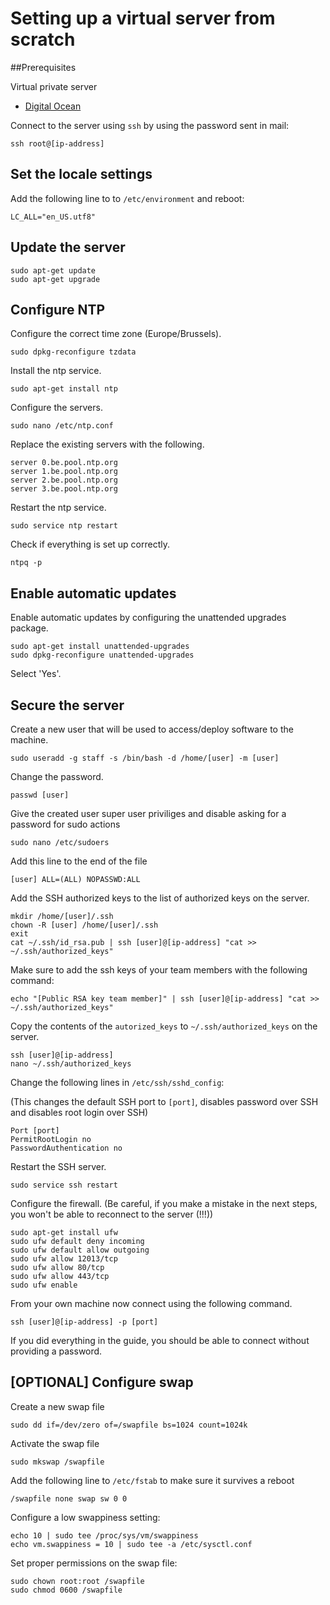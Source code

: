 # Setting up a virtual server from scratch

##Prerequisites

Virtual private server

* [Digital Ocean](https://www.digitalocean.com/)

Connect to the server using `ssh` by using the password sent in mail:

```
ssh root@[ip-address]
```

## Set the locale settings

Add the following line to to `/etc/environment` and reboot:

```
LC_ALL="en_US.utf8"
```

## Update the server

```
sudo apt-get update
sudo apt-get upgrade
```

## Configure NTP

Configure the correct time zone (Europe/Brussels).

```
sudo dpkg-reconfigure tzdata
```

Install the ntp service.

```
sudo apt-get install ntp
```

Configure the servers.

```
sudo nano /etc/ntp.conf  
```

Replace the existing servers with the following.

```
server 0.be.pool.ntp.org  
server 1.be.pool.ntp.org  
server 2.be.pool.ntp.org  
server 3.be.pool.ntp.org
```

Restart the ntp service.

```
sudo service ntp restart
```

Check if everything is set up correctly.

```
ntpq -p
```

## Enable automatic updates

Enable automatic updates by configuring the unattended upgrades package.

```
sudo apt-get install unattended-upgrades
sudo dpkg-reconfigure unattended-upgrades
```

Select 'Yes'.


## Secure the server

Create a new user that will be used to access/deploy software to the machine.

```
sudo useradd -g staff -s /bin/bash -d /home/[user] -m [user]
```

Change the password.

```
passwd [user]
```

Give the created user super user priviliges and disable asking for a password
for sudo actions

```
sudo nano /etc/sudoers
```

Add this line to the end of the file

```
[user] ALL=(ALL) NOPASSWD:ALL
```

Add the SSH authorized keys to the list of authorized keys on the server.

```
mkdir /home/[user]/.ssh
chown -R [user] /home/[user]/.ssh
exit
cat ~/.ssh/id_rsa.pub | ssh [user]@[ip-address] "cat >>
~/.ssh/authorized_keys"
```

Make sure to add the ssh keys of your team members with the following command:

```
echo "[Public RSA key team member]" | ssh [user]@[ip-address] "cat >>
~/.ssh/authorized_keys"
```



Copy the contents of the `autorized_keys` to `~/.ssh/authorized_keys` on the
server.

```
ssh [user]@[ip-address]
nano ~/.ssh/authorized_keys
```

Change the following lines in `/etc/ssh/sshd_config`:

(This changes the default SSH port to `[port]`, disables password over SSH and
disables root login over SSH)

```
Port [port]
PermitRootLogin no
PasswordAuthentication no
```

Restart the SSH server.

```
sudo service ssh restart
```

Configure the firewall. (Be careful, if you make a mistake in the next steps,
you won't be able to reconnect to the server (!!!))

```
sudo apt-get install ufw  
sudo ufw default deny incoming  
sudo ufw default allow outgoing  
sudo ufw allow 12013/tcp  
sudo ufw allow 80/tcp  
sudo ufw allow 443/tcp
sudo ufw enable  
```

From your own machine now connect using the following command.

```
ssh [user]@[ip-address] -p [port]
```

If you did everything in the guide, you should be able to connect without
providing a password.


## [OPTIONAL] Configure swap

Create a new swap file

```
sudo dd if=/dev/zero of=/swapfile bs=1024 count=1024k
```

Activate the swap file

```
sudo mkswap /swapfile
```

Add the following line to `/etc/fstab` to make sure it survives a reboot

```
/swapfile none swap sw 0 0
```

Configure a low swappiness setting:

```
echo 10 | sudo tee /proc/sys/vm/swappiness
echo vm.swappiness = 10 | sudo tee -a /etc/sysctl.conf
```

Set proper permissions on the swap file:

```
sudo chown root:root /swapfile  
sudo chmod 0600 /swapfile
```
